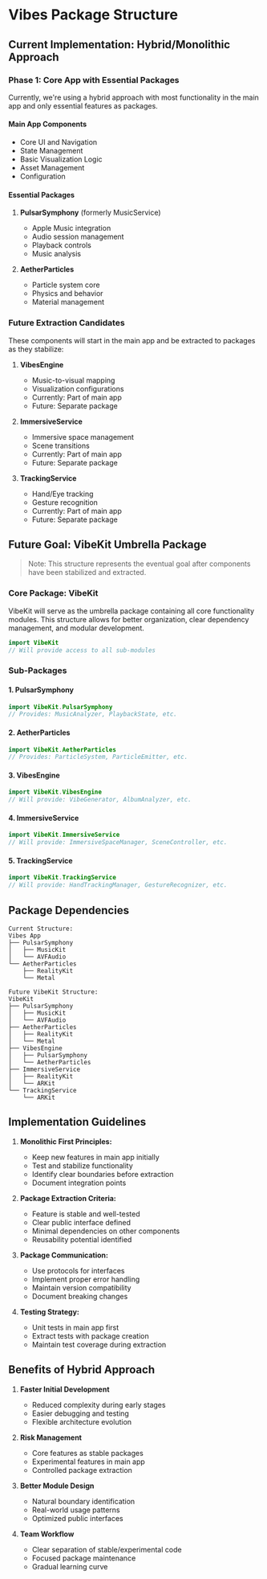 # Vibes Package Structure

## Current Implementation: Hybrid/Monolithic Approach

### Phase 1: Core App with Essential Packages
Currently, we're using a hybrid approach with most functionality in the main app and only essential features as packages.

#### Main App Components
- Core UI and Navigation
- State Management
- Basic Visualization Logic
- Asset Management
- Configuration

#### Essential Packages
1. **PulsarSymphony** (formerly MusicService)
   - Apple Music integration
   - Audio session management
   - Playback controls
   - Music analysis

2. **AetherParticles**
   - Particle system core
   - Physics and behavior
   - Material management

### Future Extraction Candidates
These components will start in the main app and be extracted to packages as they stabilize:

1. **VibesEngine**
   - Music-to-visual mapping
   - Visualization configurations
   - Currently: Part of main app
   - Future: Separate package

2. **ImmersiveService**
   - Immersive space management
   - Scene transitions
   - Currently: Part of main app
   - Future: Separate package

3. **TrackingService**
   - Hand/Eye tracking
   - Gesture recognition
   - Currently: Part of main app
   - Future: Separate package

## Future Goal: VibeKit Umbrella Package

> Note: This structure represents the eventual goal after components have been stabilized and extracted.

### Core Package: VibeKit

VibeKit will serve as the umbrella package containing all core functionality modules. This structure allows for better organization, clear dependency management, and modular development.

```swift
import VibeKit
// Will provide access to all sub-modules
```

### Sub-Packages

#### 1. PulsarSymphony
```swift
import VibeKit.PulsarSymphony
// Provides: MusicAnalyzer, PlaybackState, etc.
```

#### 2. AetherParticles
```swift
import VibeKit.AetherParticles
// Provides: ParticleSystem, ParticleEmitter, etc.
```

#### 3. VibesEngine
```swift
import VibeKit.VibesEngine
// Will provide: VibeGenerator, AlbumAnalyzer, etc.
```

#### 4. ImmersiveService
```swift
import VibeKit.ImmersiveService
// Will provide: ImmersiveSpaceManager, SceneController, etc.
```

#### 5. TrackingService
```swift
import VibeKit.TrackingService
// Will provide: HandTrackingManager, GestureRecognizer, etc.
```

## Package Dependencies

```
Current Structure:
Vibes App
├── PulsarSymphony
│   ├── MusicKit
│   └── AVFAudio
└── AetherParticles
    ├── RealityKit
    └── Metal

Future VibeKit Structure:
VibeKit
├── PulsarSymphony
│   ├── MusicKit
│   └── AVFAudio
├── AetherParticles
│   ├── RealityKit
│   └── Metal
├── VibesEngine
│   ├── PulsarSymphony
│   └── AetherParticles
├── ImmersiveService
│   ├── RealityKit
│   └── ARKit
└── TrackingService
    └── ARKit
```

## Implementation Guidelines

1. **Monolithic First Principles:**
   - Keep new features in main app initially
   - Test and stabilize functionality
   - Identify clear boundaries before extraction
   - Document integration points

2. **Package Extraction Criteria:**
   - Feature is stable and well-tested
   - Clear public interface defined
   - Minimal dependencies on other components
   - Reusability potential identified

3. **Package Communication:**
   - Use protocols for interfaces
   - Implement proper error handling
   - Maintain version compatibility
   - Document breaking changes

4. **Testing Strategy:**
   - Unit tests in main app first
   - Extract tests with package creation
   - Maintain test coverage during extraction

## Benefits of Hybrid Approach

1. **Faster Initial Development**
   - Reduced complexity during early stages
   - Easier debugging and testing
   - Flexible architecture evolution

2. **Risk Management**
   - Core features as stable packages
   - Experimental features in main app
   - Controlled package extraction

3. **Better Module Design**
   - Natural boundary identification
   - Real-world usage patterns
   - Optimized public interfaces

4. **Team Workflow**
   - Clear separation of stable/experimental code
   - Focused package maintenance
   - Gradual learning curve